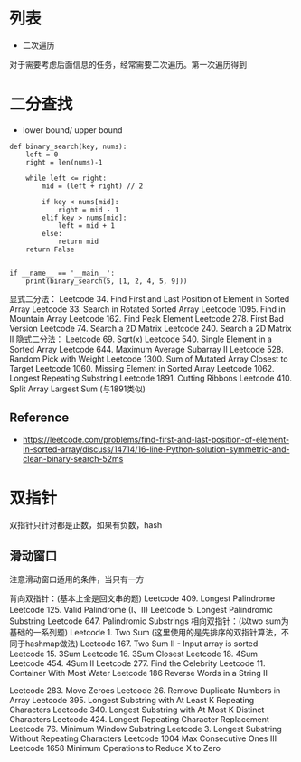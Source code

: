 # 列表

- 二次遍历

对于需要考虑后面信息的任务，经常需要二次遍历。第一次遍历得到



# 二分查找
- lower bound/ upper bound

```
def binary_search(key, nums):
    left = 0
    right = len(nums)-1

    while left <= right:
        mid = (left + right) // 2

        if key < nums[mid]:
            right = mid - 1
        elif key > nums[mid]:
            left = mid + 1
        else:
            return mid
    return False


if __name__ == '__main__':
    print(binary_search(5, [1, 2, 4, 5, 9]))
```

显式二分法：
Leetcode 34. Find First and Last Position of Element in Sorted Array
Leetcode 33. Search in Rotated Sorted Array
Leetcode 1095. Find in Mountain Array
Leetcode 162. Find Peak Element
Leetcode 278. First Bad Version
Leetcode 74. Search a 2D Matrix
Leetcode 240. Search a 2D Matrix II
隐式二分法：
Leetcode 69. Sqrt(x)
Leetcode 540. Single Element in a Sorted Array
Leetcode 644. Maximum Average Subarray II
Leetcode 528. Random Pick with Weight
Leetcode 1300. Sum of Mutated Array Closest to Target
Leetcode 1060. Missing Element in Sorted Array
Leetcode 1062. Longest Repeating Substring
Leetcode 1891. Cutting Ribbons
Leetcode 410. Split Array Largest Sum (与1891类似)

## Reference
- https://leetcode.com/problems/find-first-and-last-position-of-element-in-sorted-array/discuss/14714/16-line-Python-solution-symmetric-and-clean-binary-search-52ms



# 双指针

双指针只针对都是正数，如果有负数，hash


## 滑动窗口

注意滑动窗口适用的条件，当只有一方


背向双指针：(基本上全是回文串的题)
Leetcode 409. Longest Palindrome
Leetcode 125. Valid Palindrome (I、II)
Leetcode 5. Longest Palindromic Substring
Leetcode 647. Palindromic Substrings
相向双指针：(以two sum为基础的一系列题)
Leetcode 1. Two Sum (这里使用的是先排序的双指针算法，不同于hashmap做法)
Leetcode 167. Two Sum II - Input array is sorted
Leetcode 15. 3Sum
Leetcode 16. 3Sum Closest
Leetcode 18. 4Sum
Leetcode 454. 4Sum II
Leetcode 277. Find the Celebrity
Leetcode 11. Container With Most Water
Leetcode 186 Reverse Words in a String II

Leetcode 283. Move Zeroes
Leetcode 26. Remove Duplicate Numbers in Array
Leetcode 395. Longest Substring with At Least K Repeating Characters
Leetcode 340. Longest Substring with At Most K Distinct Characters
Leetcode 424. Longest Repeating Character Replacement
Leetcode 76. Minimum Window Substring
Leetcode 3. Longest Substring Without Repeating Characters
Leetcode 1004 Max Consecutive Ones III
Leetcode 1658 Minimum Operations to Reduce X to Zero